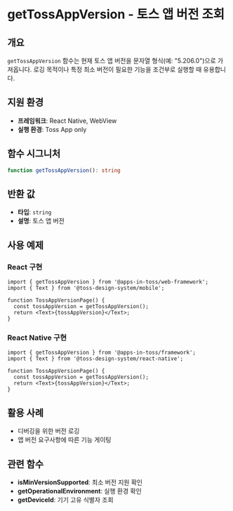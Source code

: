 # getTossAppVersion - 토스 앱 버전 조회

## 개요

`getTossAppVersion` 함수는 현재 토스 앱 버전을 문자열 형식(예: "5.206.0")으로 가져옵니다. 로깅 목적이나 특정 최소 버전이 필요한 기능을 조건부로 실행할 때 유용합니다.

## 지원 환경

- **프레임워크**: React Native, WebView
- **실행 환경**: Toss App only

## 함수 시그니처

```typescript
function getTossAppVersion(): string
```

## 반환 값

- **타입**: `string`
- **설명**: 토스 앱 버전

## 사용 예제

### React 구현

```tsx
import { getTossAppVersion } from '@apps-in-toss/web-framework';
import { Text } from '@toss-design-system/mobile';

function TossAppVersionPage() {
  const tossAppVersion = getTossAppVersion();
  return <Text>{tossAppVersion}</Text>;
}
```

### React Native 구현

```tsx
import { getTossAppVersion } from '@apps-in-toss/framework';
import { Text } from '@toss-design-system/react-native';

function TossAppVersionPage() {
  const tossAppVersion = getTossAppVersion();
  return <Text>{tossAppVersion}</Text>;
}
```

## 활용 사례

- 디버깅을 위한 버전 로깅
- 앱 버전 요구사항에 따른 기능 게이팅

## 관련 함수

- **isMinVersionSupported**: 최소 버전 지원 확인
- **getOperationalEnvironment**: 실행 환경 확인
- **getDeviceId**: 기기 고유 식별자 조회
